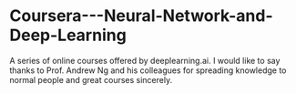 # Coursera---Neural-Network-and-Deep-Learning
A series of online courses offered by deeplearning.ai. I would like to say thanks to Prof. Andrew Ng and his colleagues for spreading knowledge to normal people and great courses sincerely.
